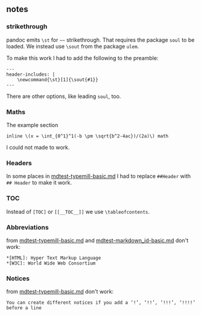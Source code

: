 ## notes

### strikethrough

pandoc emits `\st`  for `~~` strikethrough.
That requires the package `soul` to be loaded.
We instead use `\sout` from the package `ulem`.

To make this work I had to add the following to the preamble:

```
---
header-includes: |
    \newcommand{\st}[1]{\sout{#1}}
---
```

There are other options, like leading `soul`, too.


### Maths

The example section 

```
inline \(x = \int_{0^1}^1(-b \pm \sqrt{b^2-4ac})/(2a)\) math
```

I could not made to work.


### Headers

In some places in [mdtest-typemill-basic.md](mdtest-typemill-basic.md) I had
to replace `##Header`  with `## Header` to make it work.


### TOC

Instead of `[TOC]` or `[[__TOC__]]` we use `\tableofcontents`.



### Abbreviations


from [mdtest-typemill-basic.md](mdtest-typemill-basic.md) and
[mdtest-markdown_id-basic.md](mdtest-markdown_id-basic.md) don't work:

```
*[HTML]: Hyper Text Markup Language
*[W3C]: World Wide Web Consortium
```


### Notices

from [mdtest-typemill-basic.md](mdtest-typemill-basic.md) don't work:

```
You can create different notices if you add a ‘!’, ‘!!’, ‘!!!’, ‘!!!!’ before a line
```

